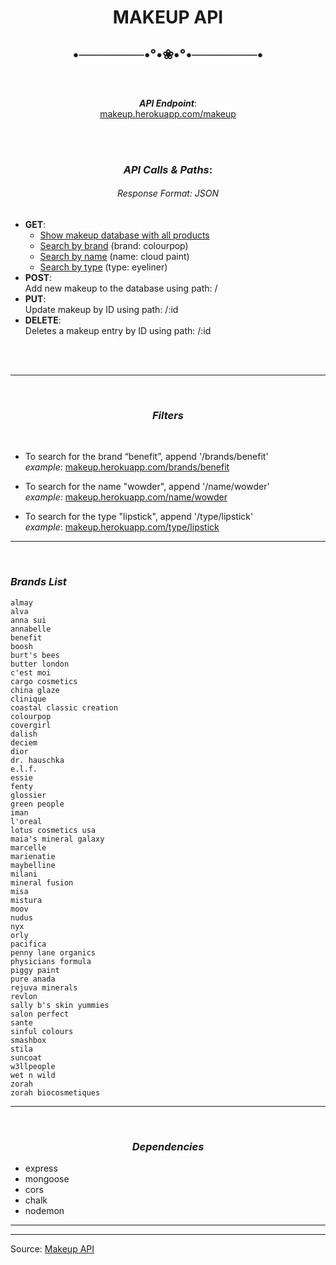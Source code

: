 <center> 

# MAKEUP API
•───────•°•❀•°•───────•
---
<br>

### <center>

***API Endpoint***: <br> <a href="https://www.makeup.herokuapp.com/makeup" target="_blank">makeup.herokuapp.com/makeup</a> 

<br>


<br>

### <center>***API Calls & Paths***: 

###### *Response Format*: JSON

</center>

- **GET**: 
  - <a href="https://www.makeup.herokuapp.com/makeup" target="_blank">Show makeup database with all products</a>
  - <a href="https://www.makeup.herokuapp.com/makeup/brand/colourpop" target="_blank">Search by brand</a> (brand: colourpop)
  - <a href="https://www.makeup.herokuapp.com/makeup/type/eyeliner" target="_blank">Search by name</a> (name: cloud paint)
  - <a href="https://www.makeup.herokuapp.com/makeup/type/cloud paint" target="_blank">Search by type</a> (type: eyeliner)
- **POST**: <br>
  Add new makeup to the database using path: /
- **PUT**: <br>
   Update makeup by ID using path: /:id
- **DELETE**: <br>
  Deletes a makeup entry by ID using path: /:id

<br>
<center>


<br>

---
<br>

### ***Filters***

</center>

<br>

- To search for the brand “benefit”, append '/brands/benefit' <br>
*example*:
[makeup.herokuapp.com/brands/benefit](makeup.herokuapp.com/brands/benefit)

- To search for the name "wowder", append '/name/wowder' <br>
*example*:
[makeup.herokuapp.com/name/wowder](makeup.herokuapp.com/name/wowder)

- To search for the type "lipstick", append '/type/lipstick' <br>
*example*:
[makeup.herokuapp.com/type/lipstick](makeup.herokuapp.com/type/lipstick)

---
<br>

### ***Brands List***

</center>

```
almay
alva
anna sui
annabelle
benefit
boosh
burt's bees
butter london
c'est moi
cargo cosmetics
china glaze
clinique
coastal classic creation
colourpop
covergirl
dalish
deciem
dior
dr. hauschka
e.l.f.
essie
fenty
glossier
green people
iman
l'oreal
lotus cosmetics usa
maia's mineral galaxy
marcelle
marienatie
maybelline
milani
mineral fusion
misa
mistura
moov
nudus
nyx
orly
pacifica
penny lane organics
physicians formula
piggy paint
pure anada
rejuva minerals
revlon
sally b's skin yummies
salon perfect
sante
sinful colours
smashbox
stila
suncoat
w3llpeople
wet n wild
zorah
zorah biocosmetiques
```
---

<center>
<br>

### ***Dependencies***

</center>


- express
- mongoose
- cors
- chalk
- nodemon
















----
----
Source: <a href="https://www.makeup-api.herokuapp.com/" target="_blank">Makeup API</a>

